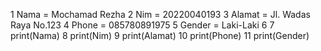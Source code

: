 1 Nama   = Mochamad Rezha 
 2 Nim    = 20220040193
 3 Alamat = Jl. Wadas Raya No.123
 4 Phone  = 085780891975
 5 Gender = Laki-Laki
 6
 7 print(Nama)
 8 print(Nim)
 9 print(Alamat)
10 print(Phone)
11 print(Gender)


<!---
R060101/R060101 is a ✨ special ✨ repository because its `README.md` (this file) appears on your GitHub profile.
You can click the Preview link to take a look at your changes.
--->
